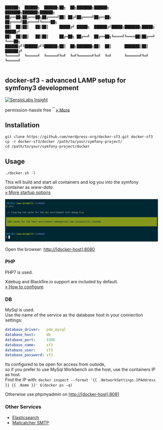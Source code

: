 ```asciidoc
██████╗  ██████╗  ██████╗██╗  ██╗███████╗██████╗       ███████╗███████╗██████╗ 
██╔══██╗██╔═══██╗██╔════╝██║ ██╔╝██╔════╝██╔══██╗      ██╔════╝██╔════╝╚════██╗
██║  ██║██║   ██║██║     █████╔╝ █████╗  ██████╔╝█████╗███████╗█████╗   █████╔╝
██║  ██║██║   ██║██║     ██╔═██╗ ██╔══╝  ██╔══██╗╚════╝╚════██║██╔══╝   ╚═══██╗
██████╔╝╚██████╔╝╚██████╗██║  ██╗███████╗██║  ██║      ███████║██║     ██████╔╝
╚═════╝  ╚═════╝  ╚═════╝╚═╝  ╚═╝╚══════╝╚═╝  ╚═╝      ╚══════╝╚═╝     ╚═════╝ 
                                                                               
```

## docker-sf3 - advanced LAMP setup for symfony3 development

[![SensioLabs Insight](https://img.shields.io/sensiolabs/i/f1433af6-bcd5-4c76-832e-4b1b05df1577.svg?maxAge=2592000&style=flat-square)](https://insight.sensiolabs.com/projects/f1433af6-bcd5-4c76-832e-4b1b05df1577)

permission-hassle free <sup>:tm:</sup> [» More](/Resources/doc/permissions.md)

## Installation

    git clone https://github.com/nerdpress-org/docker-sf3.git docker-sf3
    cp -r docker-sf3/docker /path/to/your/symfony-project/
    cd /path/to/your/symfony-project/docker


## Usage

    ./docker.sh -l
    
This will build and start all containers and log you into the symfony container as _www-data_.  
[» More startup options ](Resources/doc/startup.md)

![bash](Resources/doc/bash.png)

Open the browser: [http://[docker-host]:8080](http://[docker-host]:8080) 

### PHP

PHP7 is used.  

Xdebug and Blackfire.io support are included by default.   
[» How to configure](Resources/doc/debug.md) 

### DB

MySql is used.  
Use the name of the service as the database host in your connection settings:

```yml
database_driver:   pdo_mysql
database_host:     db
database_port:     3306
database_name:     sf3
database_user:     sf3
database_password: sf3
```

Its configured to be open for access from outside,  
so if you prefer to use MySql Workbench on the host, use the containers IP as host.  
Find the IP with: `docker inspect --format '{{ .NetworkSettings.IPAddress }} {{ .Name }}' $(docker ps -q)`

Otherwise use phpmyadmin on [http://[docker-host]:8081](http://[docker-host]:8081) 

### Other Services

* [Elasticsearch](Resources/doc/services.md) 
* [Mailcatcher SMTP](Resources/doc/services.md) 
